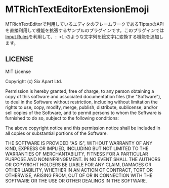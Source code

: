 # MTRichTextEditorExtensionEmoji

MTRichTextEditorで利用しているエディタのフレームワークであるTiptapのAPIを直接利用して機能を拡張するサンプルのプラグインです。このプラグインでは[Input Rules](https://tiptap.dev/docs/editor/api/input-rules)を利用して、`: +1:`のような文字列を絵文字に変換する機能を追加します。

## LICENSE

MIT License

Copyright (c) Six Apart Ltd.

Permission is hereby granted, free of charge, to any person obtaining a copy of this software and associated documentation files (the "Software"), to deal in the Software without restriction, including without limitation the rights to use, copy, modify, merge, publish, distribute, sublicense, and/or sell copies of the Software, and to permit persons to whom the Software is furnished to do so, subject to the following conditions:

The above copyright notice and this permission notice shall be included in all copies or substantial portions of the Software.

THE SOFTWARE IS PROVIDED "AS IS", WITHOUT WARRANTY OF ANY KIND, EXPRESS OR IMPLIED, INCLUDING BUT NOT LIMITED TO THE WARRANTIES OF MERCHANTABILITY, FITNESS FOR A PARTICULAR PURPOSE AND NONINFRINGEMENT. IN NO EVENT SHALL THE AUTHORS OR COPYRIGHT HOLDERS BE LIABLE FOR ANY CLAIM, DAMAGES OR OTHER LIABILITY, WHETHER IN AN ACTION OF CONTRACT, TORT OR OTHERWISE, ARISING FROM, OUT OF OR IN CONNECTION WITH THE SOFTWARE OR THE USE OR OTHER DEALINGS IN THE SOFTWARE.
